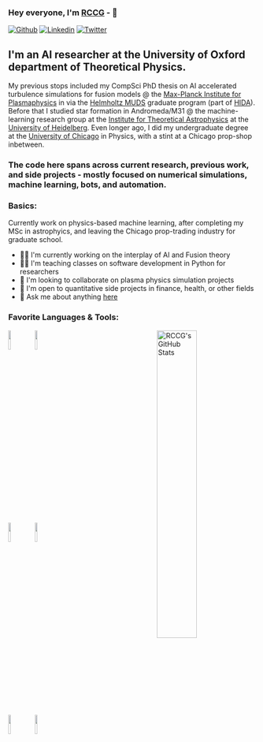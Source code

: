 ### Hey everyone, I'm [RCCG](https://www.the-rccg.github.io/) -  👋
<!-- Your badges
You can use the website to generate badges: https://shields.io/
[![Gmail](https://img.shields.io/badge/-Gmail-Red?style=flat-square&logo=Gmail&logoColor=white&link=mailto:firstname.lastname@gmail.com)](mailto:firstname.lastname@gmail.com)
[![Outlook](https://img.shields.io/badge/-Outlook-0078D4?style=flat&logo=Microsoft-Outlook&logoColor=white&link=mailto:firstname.lastname@outlook.com)](mailto:firstname.lastname@outlook.com)
-->

[![Github](https://img.shields.io/badge/-Github-000?style=flat&logo=Github&logoColor=white)](https://github.com/the-rccg)
[![Linkedin](https://img.shields.io/badge/-LinkedIn-blue?style=flat&logo=Linkedin&logoColor=white)](https://www.linkedin.com/in/robin-greif/)
[![Twitter](https://img.shields.io/twitter/url?style=social&url=https%3A%2F%2Ftwitter.com%2FMartinFerianc)](https://twitter.com/robinccg)

<!-- Your title -->

## I'm an AI researcher at the University of Oxford department of Theoretical Physics.  
My previous stops included my CompSci PhD thesis on AI accelerated turbulence simulations for fusion models @ the [Max-Planck Institute for Plasmaphysics](https://www.ipp.mpg.de/) in via the [Helmholtz MUDS](https://www.github.com/mu-ds) graduate program (part of [HIDA](https://www.helmholtz-hida.de/en/)). 
Before that I studied star formation in Andromeda/M31 @ the machine-learning research group at the [Institute for Theoretical Astrophysics](https://www.ita.uni-heidelberg.de/research/klessen/science/starformation.shtml) at the [University of Heidelberg](https://www.uni-heidelberg.de/en).
Even longer ago, I did my undergraduate degree at the [University of Chicago](https://www.uchicago.edu/) in Physics, with a stint at a Chicago prop-shop inbetween.

### The code here spans across current research, previous work, and side projects - mostly focused on numerical simulations, machine learning, bots, and automation.


<!-- Talking about you -->
### Basics:

Currently work on physics-based machine learning, after completing my MSc in astrophyics, and leaving the Chicago prop-trading industry for graduate school.

- 👨‍💻 I'm currently working on the interplay of AI and Fusion theory
- 👨‍🏫 I'm teaching classes on software development in Python for researchers
- 👯 I'm looking to collaborate on plasma physics simulation projects
- 💼 I'm open to quantitative side projects in finance, health, or other fields
- 💬 Ask me about anything [here](https://github.com/the-rccg/the-rccg/issues)


### Favorite Languages & Tools:

<p>
  <a href="https://github-readme-stats.vercel.app/api?username=the-rccg&show_icons=true&hide_border=true&count_private=true">
    <img width="40%" align="right" alt="RCCG's GitHub Stats" src="https://github-readme-stats.vercel.app/api?username=the-rccg&show_icons=true&hide_border=true&count_private=true" />
  </a>

  <!-- Your languages and tools. Be careful with the alignment.
  You can use this sites to get logos: https://www.vectorlogo.zone or https://simpleicons.org/
  -->
  <code><img width="10%" src="https://www.vectorlogo.zone/logos/python/python-ar21.svg"></code>
  <code><img width="10%" src="https://numba.pydata.org/_static/numba-blue-horizontal-rgb.svg"></code>
  <br />
  <code><img width="10%" src="https://www.vectorlogo.zone/logos/plot_ly/plot_ly-ar21.svg"></code>
  <code><img width="10%" src="https://www.vectorlogo.zone/logos/jupyter/jupyter-ar21.svg"></code>
  <br />
  <code><img width="10%" src="https://www.vectorlogo.zone/logos/git-scm/git-scm-ar21.svg"></code>
  <code><img width="10%" src="https://www.vectorlogo.zone/logos/visualstudio_code/visualstudio_code-ar21.svg"></code>
  <br />
</p>
